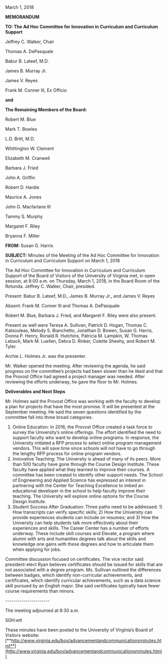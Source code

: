 March 1, 2018

**MEMORANDUM**

**TO: The Ad Hoc Committee for Innovation in Curriculum and Curriculum Support**

Jeffrey C. Walker, Chair

Thomas A. DePasquale

Babur B. Lateef, M.D.

James B. Murray Jr.

James V. Reyes

Frank M. Conner III, Ex Officio

**and**

**The Remaining Members of the Board:**

Robert M. Blue

Mark T. Bowles

L.D. Britt, M.D.

Whittington W. Clement

Elizabeth M. Cranwell

Barbara J. Fried

John A. Griffin

Robert D. Hardie

Maurice A. Jones

John G. Macfarlane III

Tammy S. Murphy

Margaret F. Riley

Bryanna F. Miller

**FROM:** Susan G. Harris

**SUBJECT:** Minutes of the Meeting of the Ad Hoc Committee for Innovation in Curriculum and Curriculum Support on March 1, 2018

The Ad Hoc Committee for Innovation in Curriculum and Curriculum Support of the Board of Visitors of the University of Virginia met, in open session, at 8:00 a.m. on Thursday, March 1, 2018, in the Board Room of the Rotunda. Jeffrey C. Walker, Chair, presided.

Present: Babur B. Lateef, M.D., James B. Murray Jr., and James V. Reyes

Absent: Frank M. Conner III and Thomas A. DePasquale

Robert M. Blue, Barbara J. Fried, and Margaret F. Riley were also present.

Present as well were Teresa A. Sullivan, Patrick D. Hogan, Thomas C. Katsouleas, Melody S. Bianchetto, Jonathan D. Bowen, Susan G. Harris, Donna P. Henry, Ronald R. Hutchins, Patricia M. Lampkin, W. Thomas Leback, Mark M. Luellen, Debra D. Rinker, Colette Sheehy, and Robert M. Tyler.

Archie L. Holmes Jr. was the presenter.

Mr. Walker opened the meeting. After reviewing the agenda, he said progress on the committee’s projects had been slower than he liked and that the Provost Office had agreed a project manager was needed. After reviewing the efforts underway, he gave the floor to Mr. Holmes.

**Deliverables and Next Steps**

Mr. Holmes said the Provost Office was working with the faculty to develop a plan for projects that have the most promise. It will be presented at the September meeting. He said the seven questions identified by the committee fall into three broad categories.

1.  Online Education: In 2016, the Provost Office created a task force to survey the University’s online offerings. The effort identified the need to support faculty who want to develop online programs. In response, the University initiated a RFP process to select online program management vendors. This will save time since schools will not have to go through the lengthy RFP process for online program vendors.
2.  Innovative Teaching: The University is ahead of many of its peers. More than 500 faculty have gone through the Course Design Institute. These faculty have applied what they learned to improve their courses. A committee has been created to identify other support needs. The School of Engineering and Applied Science has expressed an interest in partnering with the Center for Teaching Excellence to imbed an educational developer in the school to help faculty improve their teaching. The University will explore online options for the Course Design Institute.
3.  Student Success After Graduation: Three paths need to be addressed: 1) How transcripts can verify specific skills; 2) How the University can provide experiences students can include on resumes; and 3) How the University can help students talk more effectively about their experiences and skills. The Career Center has a number of efforts underway. These include skill courses and Elevate, a program where alumni with arts and humanities degrees talk about the skills and knowledge one gains with these degrees and how to articulate them when applying for jobs.

Committee discussion focused on certificates. The vice rector said president-elect Ryan believes certificates should be issued for skills that are not associated with a degree program. Ms. Sullivan outlined the differences between badges, which identify non-curricular achievements, and certificates, which identify curricular achievements, such as a data science skill pursued by an English major. She said certificates typically have fewer course requirements than minors.

\----------------------

The meeting adjourned at 8:30 a.m.

SGH:wtl

These minutes have been posted to the University of Virginia’s Board of Visitors website: [**http://www.virginia.edu/bov/advancementandcommunicationsminutes.html**](http://www.virginia.edu/bov/advancementandcommunicationsminutes.html)
